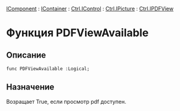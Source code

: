 ﻿---
Link: Com.Ctrl.IPDFView.@PDFViewAvailable
---

[IComponent](topic:Com.Custom.ComClasses.IComponent.Default) :
[IContainer](topic:Com.Custom.ComClasses.IContainer.Default) :
[Ctrl.IControl](topic:Com.Custom.ComClasses.Ctrl.IControl.Default) :
[Ctrl.IPicture](topic:Com.Custom.ComClasses.Ctrl.IPicture.Default) :
[Ctrl.IPDFView](Default)

# Функция PDFViewAvailable

## Описание

    func PDFViewAvailable :Logical;

## Назначение

Возращает True, если просмотр pdf доступен.
